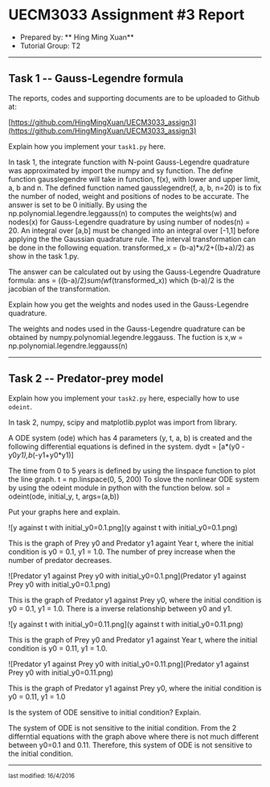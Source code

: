 UECM3033 Assignment #3 Report
========================================================

- Prepared by: ** Hing Ming Xuan**
- Tutorial Group: T2

--------------------------------------------------------

## Task 1 --  Gauss-Legendre formula

The reports, codes and supporting documents are to be uploaded to Github at: 

[https://github.com/HingMingXuan/UECM3033_assign3](https://github.com/HingMingXuan/UECM3033_assign3)


Explain how you implement your `task1.py` here.

In task 1, the integrate function with N-point Gauss-Legendre quadrature was approximated by import the numpy and sy function.
The define function gausslegendre will take in function, f(x), with lower and 
upper limit, a, b and n. The defined function named gausslegendre(f, a, b, n=20) 
is to fix the number of noded, weight and positions of nodes to be accurate.
The answer is set to be 0 initially. By using the np.polynomial.legendre.leggauss(n) 
to computes the weights(w) and nodes(x) for Gauss-Legendre quadrature by using number of nodes(n) = 20.
An integral over [a,b] must be changed into an integral over [-1,1] before applying the the Gaussian quadrature rule.
The interval transformation can be done in the following equation.
transformed_x = (b-a)*x/2+((b+a)/2) as show in the task 1.py.

The answer can be calculated out by using the Gauss-Legendre Quadrature formula:
ans = ((b-a)/2)*sum(w*f(transformed_x)) which (b-a)/2 is the jacobian of the transformation.


Explain how you get the weights and nodes used in the Gauss-Legendre quadrature.

The weights and nodes used in the Gauss-Legendre quadrature can be obtained by numpy.polynomial.legendre.leggauss. 
The fuction is x,w = np.polynomial.legendre.leggauss(n)

---------------------------------------------------------

## Task 2 -- Predator-prey model

Explain how you implement your `task2.py` here, especially how to use `odeint`.

In task 2, numpy, scipy and matplotlib.pyplot was import from library.

A ODE system (ode) which has 4 parameters (y, t, a, b) is created and the following differential equations is defined in the system.
dydt = [a*(y0 - y0*y1),b*(-y1+y0*y1)]

The time from 0 to 5 years is defined by using the linspace function to plot the line graph.
t = np.linspace(0, 5, 200)
To slove the nonlinear ODE system by using the odeint module in python with the function below.
sol = odeint(ode, initial_y, t, args=(a,b))

Put your graphs here and explain.

![y against t with initial_y0=0.1.png](y against t with initial_y0=0.1.png)

This is the graph of Prey y0 and Predator y1 againt Year t, where the initial condition is y0 = 0.1, y1 = 1.0.
The number of prey increase when the number of predator decreases.

![Predator y1 against Prey y0 with initial_y0=0.1.png](Predator y1 against Prey y0 with initial_y0=0.1.png)

This is the graph of Predator y1 against Prey y0, where the initial condition is y0 = 0.1, y1 = 1.0.
There is a inverse relationship between y0 and y1.

![y against t with initial_y0=0.11.png](y against t with initial_y0=0.11.png)

This is the graph of Prey y0 and Predator y1 against Year t, where the initial condition is y0 = 0.11, y1 = 1.0.

![Predator y1 against Prey y0 with initial_y0=0.11.png](Predator y1 against Prey y0 with initial_y0=0.11.png)

This is the graph of Predator y1 against Prey y0, where the initial condition is y0 = 0.11, y1 = 1.0

Is the system of ODE sensitive to initial condition? Explain.

The system of ODE is not sensitive to the initial condition. 
From the 2 differntial equations with the graph above where there is not much different between y0=0.1 and 0.11.
Therefore, this system of ODE is not sensitive to the initial condition.

-----------------------------------

<sup>last modified: 16/4/2016</sup>
